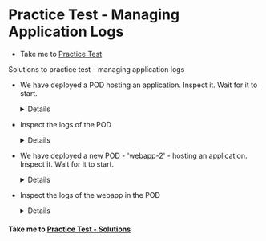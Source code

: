 # Practice Test - Managing Application Logs
  - Take me to [Practice Test](https://kodekloud.com/courses/539883/lectures/9816636)
  
Solutions to practice test - managing application logs
- We have deployed a POD hosting an application. Inspect it. Wait for it to start.

  <details>
  ```
  $ kubectl get pods
  ```
  </details>
  
- Inspect the logs of the POD
  
  <details>
  ```
  $ kubectl logs webapp-1
  ```
  </details>
  
- We have deployed a new POD - 'webapp-2' - hosting an application. Inspect it. Wait for it to start.

  <details>
  ```
  $ kubectl get pods
  ```
  </details>
  
- Inspect the logs of the webapp in the POD
  
  <details>
  ```
  $ kubectl logs webapp-2
  ```
  </details>



#### Take me to [Practice Test - Solutions](https://kodekloud.com/courses/certified-kubernetes-administrator-with-practice-tests/lectures/13291091)
